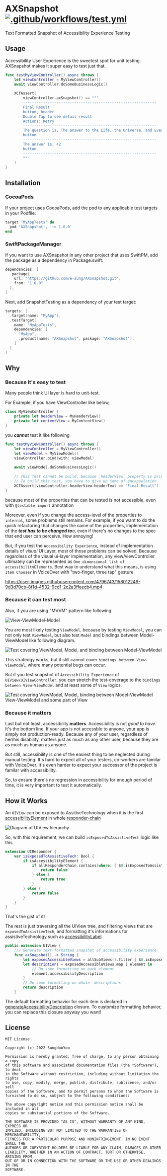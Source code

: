 # AXSnapshot [![.github/workflows/test.yml](https://github.com/e-sung/AXSnapshot/actions/workflows/test.yml/badge.svg)](https://github.com/e-sung/AXSnapshot/actions/workflows/test.yml) 

Text Formatted Snapshot of Accessibility Experience Testing

## Usage 

Accessibility User Experience is the sweetest spot for unit testing. 
AXSnapshot makes it super easy to test just that.

```swift
func testMyViewController() async throws {
    let viewController = MyViewController()
    await viewController.doSomeBusinessLogic()
    
    XCTAssert(
        viewController.axSnapshot() == """
        ------------------------------------------------------------
        Final Result
        button, header
        Double Tap to see detail result
        Actions: Retry
        ------------------------------------------------------------
        The question is, The answer to the Life, the Universe, and Everything
        button
        ------------------------------------------------------------
        The answer is, 42
        button
        ------------------------------------------------------------
        """
    )
}
```

## Installation 

### CocoaPods

If your project uses CocoaPods, add the pod to any applicable test targets in your Podfile:

```ruby
target 'MyAppTests' do
  pod 'AXSnapshot', '~> 1.0.0'
end
```

### SwiftPackageManager

If you want to use AXSnapshot in any other project that uses SwiftPM, add the package as a dependency in Package.swift:

```swift
dependencies: [
  .package(
    url: "https://github.com/e-sung/AXSnapshot.git",
    from: "1.0.0"
  ),
]
```

Next, add SnapshotTesting as a dependency of your test target:

```swift
targets: [
  .target(name: "MyApp"),
  .testTarget(
    name: "MyAppTests",
    dependencies: [
      "MyApp",
      .product(name: "AXSnapshot", package: "AXSnapshot"),
    ]
  )
]
```

## Why

### Because it's easy to test

Many people think UI layer is hard to unit-test. 

For Example, if you have ViewController like below,

```swift
class MyViewController {
    private let headerView = MyHeaderView()
    private let contentView = MyContentView()
}
```

you _**cannot**_ test it like following

```swift
func testMyViewController() async throws {
    let viewController = MyViewController()
    let viewModel = MyViewModel()
    viewController.bind(with: viewModel)
    
    await viewModel.doSomeBusinessLogic()
    
    // This Test cannot be build, because `headerView` property is private 
    // To build this test, you have to give up some of encapsulation
    XCTAssert(viewController.headerView.headerText == "Final Result")
}
```
because most of the properties that can be tested is not accessible, even with `@testable import` annotation

Moreover, even if you change the access-level of the properties to `internal`, some problems still remains.
For example, if you want to do the quick refactoring that changes the name of the properties, 
implementation of the _**test has to be changed to**o_, even if there's no changes to the spec that end user can perceive. How annoying!

But, if you test the `Accessibility Experience`, instead of implementation details of *visual* UI Layer, most of those problems can be solved.
Because regardless of the visual ui-layer implementation, any view/viewController ultimately can be represented as `One dimensional list of accessibilityElements`. 
Best way to understand what this means, is using `Item Chooser` in VoiceOver with "two-finger, three tap" gesture 



https://user-images.githubusercontent.com/4796743/158012249-9d3d70cb-8f1d-4532-9cd1-2c2a3ffeecb4.mp4


### Because it can test most

Also, if you are using "MVVM" pattern like following


![View-ViewModel-Model](https://user-images.githubusercontent.com/4796743/158011596-9ccfd732-c4e7-4534-bf64-ebae22fec39f.png)

You are most likely testing `ViewModel`, because by testing `ViewModel`, you can not only test `ViewModel`, but also test `Model` and bindings between Model-ViewModel like following diagram.


![Test covering ViewModel, Model, and binding between Model-ViewModel](https://user-images.githubusercontent.com/4796743/158013491-f0e72650-a7a3-492b-95ca-67534f0705cf.png)

This stratedgy works, but it still cannot cover `bindings between View-ViewModel`, where many potential bugs can occur. 

But if you test snapshot of `Accessibility Experience` of `UIView/UIViewController`, you can stretch the test-coverage to the `bindings between View-ViewModel` and at least some of `View` logics.

![Test covering ViewModel, Model, binding between Model-ViewModel View-ViewModel and some part of View ](https://user-images.githubusercontent.com/4796743/158013511-d1029cec-cae4-4440-a5ee-6d05b86b03ec.png)

### Because it matters 

Last but not least, accessibility **matters**. Accessibility is not _good to have_. It's the bottom line. 
If your app is not accessble to anyone, your app is simply not production-ready. 
Because any of your user, regardless of her/his disability, matters just as much as any other user, because they are as much as human as anyone.

But still, accessibility is one of the easiest thing to be neglected during manual testing. 
It's hard to expect all of your testers, co-workers are familar with VoiceOver. 
It's even harder to expect your successor of the project is familar with accessibility.

So, to ensure there's no regression in accessibility for enough period of time, it is very important to test it automatically. 

## How it Works 

An `UIView` can be exposed to AssitiveTechnology when it is the first [accessibilityElement](https://developer.apple.com/documentation/objectivec/nsobject/1615141-isaccessibilityelement) in whole [responder-chain](https://www.google.com/search?client=safari&rls=en&q=responder+chain&ie=UTF-8&oe=UTF-8)

![Diagram of UIView hierarchy](https://user-images.githubusercontent.com/4796743/158020789-42fd6873-258c-47cb-9929-9b3cd0fc12d6.png)

So, with this requirement, we can build `isExposedToAssistiveTech` logic like this 

```swift 
extension UIResponder {
    var isExposedToAssistiveTech: Bool {
        if isAccessibilityElement {
            if allResponderChain.contains(where: { $0.isExposedToAssistiveTech }) == true {
                return false
            } else {
                return true
            }
        } else {
            return false
        }
    }
}
```

That's the gist of it! 

The rest is just traversing all the UIView tree, and filtering views that are `exposedToAssistiveTech`, and formatting it's informations for assistiveTechnology such as [accessibilityLabel](https://www.google.com/search?client=safari&rls=en&q=accesbilitylabel&ie=UTF-8&oe=UTF-8)

```swift
public extension UIView {
    /// Generate text-formatted snapshot of accessibility experience
    func axSnapshot() -> String {
        let exposedAccessibleViews = allSubViews().filter { $0.isExposedToAssistiveTech } 
        let descriptions = exposedAccessibleViews.map { element in
            // Do some formatting on each element
            element.accessibilityDescription
        }
        // Do some formatting on whole `descriptions`
        return description
    }
```

The default formatting behavior for each item is declared in [generateAccessibilityDescription](https://github.com/e-sung/AXSnapshot/blob/main/Sources/AXSnapshot/AccessibilityDescription.swift) closure. To customize formatting behavior, you can replace this closure anyway you want! 




## License

```
MIT License

Copyright (c) 2022 SungdooYoo

Permission is hereby granted, free of charge, to any person obtaining a copy
of this software and associated documentation files (the "Software"), to deal
in the Software without restriction, including without limitation the rights
to use, copy, modify, merge, publish, distribute, sublicense, and/or sell
copies of the Software, and to permit persons to whom the Software is
furnished to do so, subject to the following conditions:

The above copyright notice and this permission notice shall be included in all
copies or substantial portions of the Software.

THE SOFTWARE IS PROVIDED "AS IS", WITHOUT WARRANTY OF ANY KIND, EXPRESS OR
IMPLIED, INCLUDING BUT NOT LIMITED TO THE WARRANTIES OF MERCHANTABILITY,
FITNESS FOR A PARTICULAR PURPOSE AND NONINFRINGEMENT. IN NO EVENT SHALL THE
AUTHORS OR COPYRIGHT HOLDERS BE LIABLE FOR ANY CLAIM, DAMAGES OR OTHER
LIABILITY, WHETHER IN AN ACTION OF CONTRACT, TORT OR OTHERWISE, ARISING FROM,
OUT OF OR IN CONNECTION WITH THE SOFTWARE OR THE USE OR OTHER DEALINGS IN THE
SOFTWARE.
```





